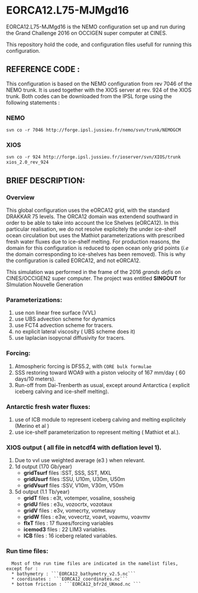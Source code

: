 # EORCA12.L75-MJMgd16

EORCA12.L75-MJMgd16 is the NEMO configuration set up and run during the Grand Challenge 2016 on OCCIGEN super computer at CINES.

This repository hold the code, and configuration files usefull for running this configuration.

## REFERENCE CODE : 
 This configuration is based on the NEMO configuration from rev 7046 of the NEMO trunk. It is used together with the XIOS server at rev. 924 of the XIOS trunk. Both codes can be downloaded from the IPSL forge using the following statements :
### NEMO
 ```svn co -r 7046 http://forge.ipsl.jussieu.fr/nemo/svn/trunk/NEMOGCM ```
### XIOS
 ```svn co -r 924 http://forge.ipsl.jussieu.fr/ioserver/svn/XIOS/trunk xios_2.0_rev_924 ```
 
## BRIEF DESCRIPTION:
### Overview
   This global configuration  uses the eORCA12 grid, with the standard DRAKKAR 75 levels. The ORCA12 domain was extendend  southward in order to be able to take into account the Ice Shelves (eORCA12). In this particular realisation, we do not resolve explicitely the under ice-shelf ocean circulation but uses the Mathiot parameterizations with prescribed fresh water fluxes due to ice-shelf melting.  For production reasons, the domain for this configuration is reduced to open ocean only grid points (*i.e* the domain corresponding to ice-shelves has been removed). This is why the configuration is called EORCA12, and not eORCA12.
   
   This simulation was performed in the frame of the 2016 *grands defis* on CINES/OCCIGEN2 super computer. The project was entitled **SINGOUT** for SImulation Nouvelle Generation 
   
###  Parameterizations:
 1. use non linear free surface (VVL)
 2. use UBS advection scheme for dynamics
 3. use FCT4 advection scheme for tracers.
 4. no explicit lateral viscosity  ( UBS scheme does it)
 5. use laplacian isopycnal diffusivity for tracers.
 
 ### Forcing:
  1. Atmospheric forcing is DFS5.2, with ```CORE bulk formulae``` 
  2. SSS restoring toward WOA9 with a piston velocity of 167 mm/day ( 60 days/10 meters).
  3. Run-off from Dai-Trenberth as usual, except around Antarctica ( explicit iceberg calving and ice-shelf melting).
  
  ### Antarctic fresh water fluxes:
  1. use of ICB module to represent iceberg calving and melting explicitely (Merino et al )
  2. use ice-shelf parameterization to represent melting ( Mathiot et al.).
  
  ### XIOS output ( all file in netcdf4 with deflation level 1).
  1. Due to vvl use weighted average (e3 ) when relevant.
  2. 1d output (170 Gb/year)
     * **gridTsurf** files :SST, SSS, SST, MXL
     * **gridUsurf** files :SSU, U10m, U30m, U50m 
     * **gridVsurf** files :SSV, V10m, V30m, V50m
  3. 5d output (1.1 Tb/year)
     * **gridT** files : e3t, votemper, vosaline, sossheig
     * **gridU** files : e3u, vozocrtx, vozotaux
     * **gridV** files : e3v, vomecrty, vometauy
     * **gridW** files : e3w, vovecrtz, voavt, voavmu, voavmv 
     * **flxT** files : 17 fluxes/forcing variables
     * **icemod3** files : 22 LIM3 variables.
     * **ICB** files : 16 iceberg related variables.
     
   ### Run time files:
      Most of the run time files are indicated in the namelist files, except for :
      * bathymetry : ```EORCA12_bathymetry_v2.5.nc```
      * coordinates : ```EORCA12_coordinates.nc```
      * bottom friction : ```EORCA12_bfr2d_UKmod.nc ```
